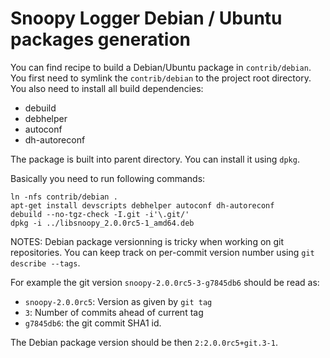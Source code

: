 # Snoopy Logger Debian / Ubuntu packages generation #

You can find recipe to build a Debian/Ubuntu package in
`contrib/debian`. You first need to symlink the `contrib/debian` to the
project root directory. You also need to install all build dependencies:

- debuild
- debhelper
- autoconf
- dh-autoreconf

The package is built into parent directory. You can install it using `dpkg`.

Basically you need to run following commands:

    ln -nfs contrib/debian .
    apt-get install devscripts debhelper autoconf dh-autoreconf
    debuild --no-tgz-check -I.git -i'\.git/'
    dpkg -i ../libsnoopy_2.0.0rc5-1_amd64.deb


NOTES: Debian package versionning is tricky when working on git
repositories. You can keep track on per-commit version number using `git
describe --tags`.

For example the git version `snoopy-2.0.0rc5-3-g7845db6` should be read as:

- `snoopy-2.0.0rc5`: Version as given by `git tag`
- `3`: Number of commits ahead of current tag
- `g7845db6`: the git commit SHA1 id.

The Debian package version should be then `2:2.0.0rc5+git.3-1`.
